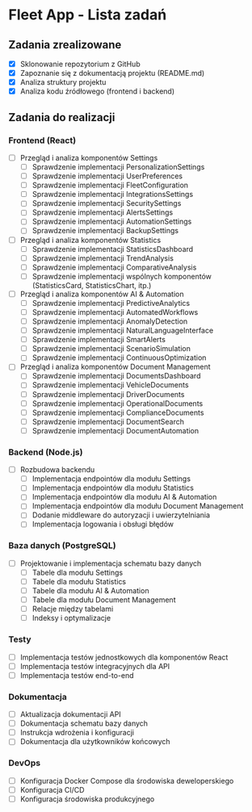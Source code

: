# Fleet App - Lista zadań

## Zadania zrealizowane
- [x] Sklonowanie repozytorium z GitHub
- [x] Zapoznanie się z dokumentacją projektu (README.md)
- [x] Analiza struktury projektu
- [x] Analiza kodu źródłowego (frontend i backend)

## Zadania do realizacji

### Frontend (React)
- [ ] Przegląd i analiza komponentów Settings
  - [ ] Sprawdzenie implementacji PersonalizationSettings
  - [ ] Sprawdzenie implementacji UserPreferences
  - [ ] Sprawdzenie implementacji FleetConfiguration
  - [ ] Sprawdzenie implementacji IntegrationsSettings
  - [ ] Sprawdzenie implementacji SecuritySettings
  - [ ] Sprawdzenie implementacji AlertsSettings
  - [ ] Sprawdzenie implementacji AutomationSettings
  - [ ] Sprawdzenie implementacji BackupSettings

- [ ] Przegląd i analiza komponentów Statistics
  - [ ] Sprawdzenie implementacji StatisticsDashboard
  - [ ] Sprawdzenie implementacji TrendAnalysis
  - [ ] Sprawdzenie implementacji ComparativeAnalysis
  - [ ] Sprawdzenie implementacji wspólnych komponentów (StatisticsCard, StatisticsChart, itp.)

- [ ] Przegląd i analiza komponentów AI & Automation
  - [ ] Sprawdzenie implementacji PredictiveAnalytics
  - [ ] Sprawdzenie implementacji AutomatedWorkflows
  - [ ] Sprawdzenie implementacji AnomalyDetection
  - [ ] Sprawdzenie implementacji NaturalLanguageInterface
  - [ ] Sprawdzenie implementacji SmartAlerts
  - [ ] Sprawdzenie implementacji ScenarioSimulation
  - [ ] Sprawdzenie implementacji ContinuousOptimization

- [ ] Przegląd i analiza komponentów Document Management
  - [ ] Sprawdzenie implementacji DocumentsDashboard
  - [ ] Sprawdzenie implementacji VehicleDocuments
  - [ ] Sprawdzenie implementacji DriverDocuments
  - [ ] Sprawdzenie implementacji OperationalDocuments
  - [ ] Sprawdzenie implementacji ComplianceDocuments
  - [ ] Sprawdzenie implementacji DocumentSearch
  - [ ] Sprawdzenie implementacji DocumentAutomation

### Backend (Node.js)
- [ ] Rozbudowa backendu
  - [ ] Implementacja endpointów dla modułu Settings
  - [ ] Implementacja endpointów dla modułu Statistics
  - [ ] Implementacja endpointów dla modułu AI & Automation
  - [ ] Implementacja endpointów dla modułu Document Management
  - [ ] Dodanie middleware do autoryzacji i uwierzytelniania
  - [ ] Implementacja logowania i obsługi błędów

### Baza danych (PostgreSQL)
- [ ] Projektowanie i implementacja schematu bazy danych
  - [ ] Tabele dla modułu Settings
  - [ ] Tabele dla modułu Statistics
  - [ ] Tabele dla modułu AI & Automation
  - [ ] Tabele dla modułu Document Management
  - [ ] Relacje między tabelami
  - [ ] Indeksy i optymalizacje

### Testy
- [ ] Implementacja testów jednostkowych dla komponentów React
- [ ] Implementacja testów integracyjnych dla API
- [ ] Implementacja testów end-to-end

### Dokumentacja
- [ ] Aktualizacja dokumentacji API
- [ ] Dokumentacja schematu bazy danych
- [ ] Instrukcja wdrożenia i konfiguracji
- [ ] Dokumentacja dla użytkowników końcowych

### DevOps
- [ ] Konfiguracja Docker Compose dla środowiska deweloperskiego
- [ ] Konfiguracja CI/CD
- [ ] Konfiguracja środowiska produkcyjnego
